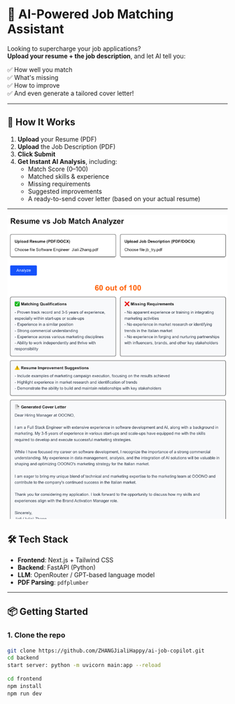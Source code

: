 # 🤖 AI-Powered Job Matching Assistant

Looking to supercharge your job applications?  
**Upload your resume + the job description**, and let AI tell you:

✅ How well you match  
✅ What's missing  
✅ How to improve  
✅ And even generate a tailored cover letter!

---

## 🚀 How It Works

1. **Upload** your Resume (PDF)
2. **Upload** the Job Description (PDF)
3. **Click Submit**
4. **Get Instant AI Analysis**, including:
   - Match Score (0–100)
   - Matched skills & experience
   - Missing requirements
   - Suggested improvements
   - A ready-to-send cover letter (based on your actual resume)

---

![alt text](image.png)

## 🛠️ Tech Stack

- **Frontend**: Next.js + Tailwind CSS
- **Backend**: FastAPI (Python)
- **LLM**: OpenRouter / GPT-based language model
- **PDF Parsing**: `pdfplumber`

---

## 📦 Getting Started

### 1. Clone the repo

```bash
git clone https://github.com/ZHANGJialiHappy/ai-job-copilot.git
cd backend
start server: python -m uvicorn main:app --reload
```

```bash
cd frontend
npm install
npm run dev
```

